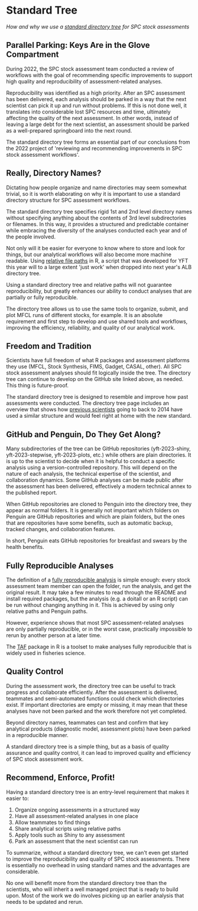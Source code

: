# Standard Tree

*How and why we use a [standard directory tree](dir_tree.md#recommendation) for
SPC stock assessments*

## Parallel Parking: Keys Are in the Glove Compartment

During 2022, the SPC stock assessment team conducted a review of workflows with
the goal of recommending specific improvements to support high quality and
reproducibility of assessment-related analyses.

Reproducibility was identified as a high priority. After an SPC assessment has
been delivered, each analysis should be parked in a way that the next scientist
can pick it up and run without problems. If this is not done well, it translates
into considerable lost SPC resources and time, ultimately affecting the quality
of the next assessment. In other words, instead of leaving a large debt for the
next scientist, an assessment should be parked as a well-prepared springboard
into the next round.

The standard directory tree forms an essential part of our conclusions from the
2022 project of 'reviewing and recommending improvements in SPC stock assessment
workflows'.

## Really, Directory Names?

Dictating how people organize and name directories may seem somewhat trivial, so
it is worth elaborating on why it is important to use a standard directory
structure for SPC assessment workflows.

The standard directory tree specifies rigid 1st and 2nd level directory names
without specifying anything about the contents of 3rd level subdirectories or
filenames. In this way, it provides a structured and predictable container while
embracing the diversity of the analyses conducted each year and of the people
involved.

Not only will it be easier for everyone to know where to store and look for
things, but our analytical workflows will also become more machine readable.
Using [relative file paths](file_paths.md#use-relative-paths) in R, a script
that was developed for YFT this year will to a large extent 'just work' when
dropped into next year's ALB directory tree.

Using a standard directory tree and relative paths will not guarantee
reproducibility, but greatly enhances our ability to conduct analyses that are
partially or fully reproducible.

The directory tree allows us to use the same tools to organize, submit, and plot
MFCL runs of different stocks, for example. It is an absolute requirement and
first step to develop and use shared tools and workflows, improving the
efficiency, reliability, and quality of our analytical work.

## Freedom and Tradition

Scientists have full freedom of what R packages and assessment platforms they
use (MFCL, Stock Synthesis, FIMS, Gadget, CASAL, other). All SPC stock
assessment analyses should fit logically inside the tree. The directory tree can
continue to develop on the GitHub site linked above, as needed. This thing is
future-proof.

The standard directory tree is designed to resemble and improve how past
assessments were conducted. The directory tree page includes an overview that
shows how [previous scientists](dir_tree.md#old-assessments) going to back to
2014 have used a similar structure and would feel right at home with the new
standard.

## GitHub and Penguin, Do They Get Along?

Many subdirectories of the tree can be GitHub repositories (yft-2023-shiny,
yft-2023-stepwise, yft-2023-plots, etc.) while others are plain directories. It
is up to the scientist to decide when it is helpful to conduct a specific
analysis using a version-controlled repository. This will depend on the nature
of each analysis, the technical expertise of the scientist, and collaboration
dynamics. Some GitHub analyses can be made public after the assessment has been
delivered, effectively a modern technical annex to the published report.

When GitHub repositories are cloned to Penguin into the directory tree, they
appear as normal folders. It is generally not important which folders on Penguin
are GitHub repositories and which are plain folders, but the ones that are
repositories have some benefits, such as automatic backup, tracked changes, and
collaboration features.

In short, Penguin eats GitHub repositories for breakfast and swears by the
health benefits.

## Fully Reproducible Analyses

The definition of a [fully reproducible analysis](arni_test.md) is simple
enough: every stock assessment team member can open the folder, run the
analysis, and get the original result. It may take a few minutes to read through
the README and install required packages, but the analysis (e.g. a doitall or an
R script) can be run without changing anything in it. This is achieved by using
only relative paths and Penguin paths.

However, experience shows that most SPC assessment-related analyses are only
partially reproducible, or in the worst case, practically impossible to rerun by
another person at a later time.

The [TAF](https://cran.r-project.org/package=TAF) package in R is a toolset to
make analyses fully reproducible that is widely used in fisheries science.

## Quality Control

During the assessment work, the directory tree can be useful to track progress
and collaborate efficiently. After the assessment is delivered, teammates and
semi-automated functions could check which directories exist. If important
directories are empty or missing, it may mean that these analyses have not been
parked and the work therefore not yet completed.

Beyond directory names, teammates can test and confirm that key analytical
products (diagnostic model, assessment plots) have been parked in a reproducible
manner.

A standard directory tree is a simple thing, but as a basis of quality assurance
and quality control, it can lead to improved quality and efficiency of SPC stock
assessment work.

## Recommend, Enforce, Profit!

Having a standard directory tree is an entry-level requirement that makes it
easier to:

1. Organize ongoing assessments in a structured way
2. Have all assessment-related analyses in one place
3. Allow teammates to find things
4. Share analytical scripts using relative paths
5. Apply tools such as Shiny to any assessment
6. Park an assessment that the next scientist can run

To summarize, without a standard directory tree, we can't even get started to
improve the reproducibility and quality of SPC stock assessments. There is
essentially no overhead in using standard names and the advantages are
considerable.

No one will benefit more from the standard directory tree than the scientists,
who will inherit a well managed project that is ready to build upon. Most of the
work we do involves picking up an earlier analysis that needs to be updated and
rerun.
